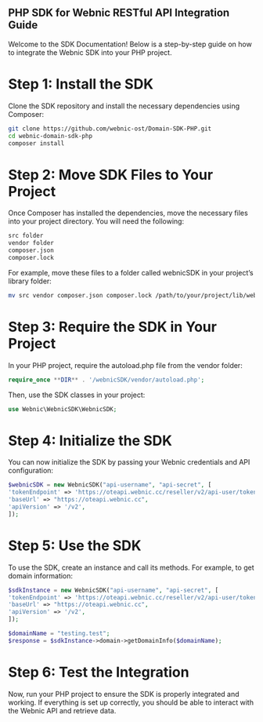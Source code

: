 ## PHP SDK for Webnic RESTful API Integration Guide

Welcome to the SDK Documentation! Below is a step-by-step guide on how to integrate the Webnic SDK into your PHP project.

# Step 1: Install the SDK

Clone the SDK repository and install the necessary dependencies using Composer:

```bash
git clone https://github.com/webnic-ost/Domain-SDK-PHP.git
cd webnic-domain-sdk-php
composer install
```

# Step 2: Move SDK Files to Your Project

Once Composer has installed the dependencies, move the necessary files into your project directory. You will need the following:

```bash
src folder
vendor folder
composer.json
composer.lock
```

For example, move these files to a folder called webnicSDK in your project’s library folder:

```bash
mv src vendor composer.json composer.lock /path/to/your/project/lib/webnicSDK
```

# Step 3: Require the SDK in Your Project

In your PHP project, require the autoload.php file from the vendor folder:

```php
require_once **DIR** . '/webnicSDK/vendor/autoload.php';
```

Then, use the SDK classes in your project:

```php
use Webnic\WebnicSDK\WebnicSDK;
```

# Step 4: Initialize the SDK

You can now initialize the SDK by passing your Webnic credentials and API configuration:

```php
$webnicSDK = new WebnicSDK("api-username", "api-secret", [
'tokenEndpoint' => 'https://oteapi.webnic.cc/reseller/v2/api-user/token',
'baseUrl' => "https://oteapi.webnic.cc",
'apiVersion' => '/v2',
]);
```

# Step 5: Use the SDK

To use the SDK, create an instance and call its methods. For example, to get domain information:

```php
$sdkInstance = new WebnicSDK("api-username", "api-secret", [
'tokenEndpoint' => 'https://oteapi.webnic.cc/reseller/v2/api-user/token',
'baseUrl' => "https://oteapi.webnic.cc",
'apiVersion' => '/v2',
]);

$domainName = "testing.test";
$response = $sdkInstance->domain->getDomainInfo($domainName);
```

# Step 6: Test the Integration

Now, run your PHP project to ensure the SDK is properly integrated and working. If everything is set up correctly, you should be able to interact with the Webnic API and retrieve data.
